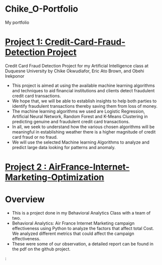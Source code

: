# Chike_O-Portfolio
My portfolio
# [Project 1:  Credit-Card-Fraud-Detection Project](https://github.com/chikeokwudiafor/Credit-Card-Fraud-Detection)
Credit Card Fraud Detection Project for my Artificial Intelligence class at Duquesne University by Chike Okwudiafor, Eric Ato Brown, and Obehi Irekponor
* This project is aimed at using the available machine learning algorithms and techniques to aid financial institutions and clients detect fraudulent credit card transactions. 
* We hope that, we will be able to establish insights to help both parties to identify fraudulent transactions thereby saving them from loss of money.
* The machine learning algorithms we used are Logistic Regression, Artificial Neural Network, Random Forest and K-Means Clustering in predicting genuine and fraudulent credit card transactions.
* In all, we seek to understand how the various chosen algorithms will be meaningful in establishing weather there is a higher magnitude of credit card fraud or no fraud.
*  We will use the selected Machine learning Algorithms to analyze and predict large data looking for patterns and anomaly.


# [Project 2 : AirFrance-Internet-Marketing-Optimization](https://github.com/chikeokwudiafor/AirFrance-Internet-Marketing-Optimization-)
# Overview
* This is a project done in my Behavioral Analytics Class with a team of two.
* Behavioral Analytics: Air France Internet Marketing campaign effectiveness using Python to analyze the factors that affect total Cost. We analyzed different metrics that could affect the campaign effectiveness. 
* These were some of our observation, a detailed report can be found in the pdf on the github project.

:[](https://github.com/chikeokwudiafor/Chike_O-Portfolio/blob/main/images/project%202%20e.PNG)
